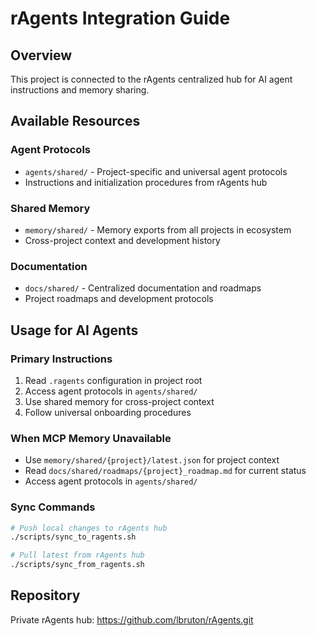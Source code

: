 # rAgents Integration Guide

## Overview
This project is connected to the rAgents centralized hub for AI agent instructions and memory sharing.

## Available Resources

### Agent Protocols
- `agents/shared/` - Project-specific and universal agent protocols
- Instructions and initialization procedures from rAgents hub

### Shared Memory  
- `memory/shared/` - Memory exports from all projects in ecosystem
- Cross-project context and development history

### Documentation
- `docs/shared/` - Centralized documentation and roadmaps
- Project roadmaps and development protocols

## Usage for AI Agents

### Primary Instructions
1. Read `.ragents` configuration in project root
2. Access agent protocols in `agents/shared/`
3. Use shared memory for cross-project context
4. Follow universal onboarding procedures

### When MCP Memory Unavailable
- Use `memory/shared/{project}/latest.json` for project context
- Read `docs/shared/roadmaps/{project}_roadmap.md` for current status
- Access agent protocols in `agents/shared/`

### Sync Commands
```bash
# Push local changes to rAgents hub
./scripts/sync_to_ragents.sh

# Pull latest from rAgents hub
./scripts/sync_from_ragents.sh
```

## Repository
Private rAgents hub: https://github.com/lbruton/rAgents.git
